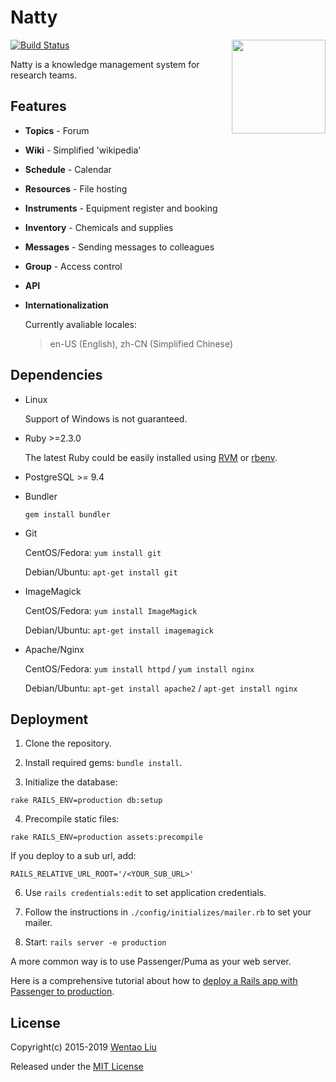 # Natty

<img align="right" height="150" src="https://wentaoliu.github.io/natty/img/logo.svg">

[![Build Status](https://travis-ci.org/wentaoliu/natty.svg?branch=master)](https://travis-ci.org/wentaoliu/natty)

Natty is a knowledge management system for research teams.

## Features

* __Topics__ - Forum

* __Wiki__ - Simplified 'wikipedia'

* __Schedule__ - Calendar

* __Resources__ - File hosting

* __Instruments__ - Equipment register and booking

* __Inventory__ - Chemicals and supplies

* __Messages__ - Sending messages to colleagues

* __Group__ - Access control

* __API__

* __Internationalization__

  Currently avaliable locales:
  > en-US (English), zh-CN (Simplified Chinese)

## Dependencies

* Linux

  Support of Windows is not guaranteed.

* Ruby >=2.3.0

  The latest Ruby could be easily installed using [RVM](https://rvm.io/) or [rbenv]( https://github.com/rbenv/rbenv).

* PostgreSQL >= 9.4

* Bundler

  `gem install bundler`

* Git

  CentOS/Fedora: `yum install git`

  Debian/Ubuntu: `apt-get install git`

* ImageMagick

  CentOS/Fedora: `yum install ImageMagick`

  Debian/Ubuntu: `apt-get install imagemagick`

* Apache/Nginx

  CentOS/Fedora: `yum install httpd` / `yum install nginx`

  Debian/Ubuntu: `apt-get install apache2` / `apt-get install nginx`

## Deployment

1. Clone the repository.

2. Install required gems: `bundle install`.

3. Initialize the database:

  ```
  rake RAILS_ENV=production db:setup
  ```

4. Precompile static files:

  ```
  rake RAILS_ENV=production assets:precompile
  ```

  If you deploy to a sub url, add:

  ```
  RAILS_RELATIVE_URL_ROOT='/<YOUR_SUB_URL>'
  ```

6. Use `rails credentials:edit` to set application credentials.

7. Follow the instructions in `./config/initializes/mailer.rb` to set your mailer.

8. Start: `rails server -e production`

  A more common way is to use Passenger/Puma as your web server.

  Here is a comprehensive tutorial about how to [deploy a Rails app with Passenger to production](https://www.phusionpassenger.com/library/walkthroughs/deploy/ruby/).

## License

Copyright(c) 2015-2019 [Wentao Liu](https://github.com/wentaoliu)

Released under the [MIT License](http://www.opensource.org/licenses/MIT)
